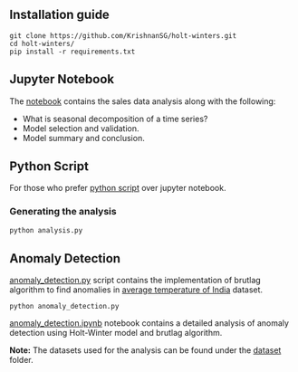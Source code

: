 
## Installation guide 
```
git clone https://github.com/KrishnanSG/holt-winters.git
cd holt-winters/
pip install -r requirements.txt
```

## Jupyter Notebook
The [notebook](analysis.ipynb) contains the sales data analysis along with the following:

- What is seasonal decomposition of a time series?
- Model selection and validation.
- Model summary and conclusion.


## Python Script
For those who prefer [python script](analysis.py) over jupyter notebook.


### Generating the analysis
```python
python analysis.py
```

## Anomaly Detection
[anomaly_detection.py](anomaly_detection.py) script contains the implementation of brutlag algorithm to find anomalies in [average temperature of India](dataset/average_temp_india.csv) dataset.

```
python anomaly_detection.py
```

[anomaly_detection.ipynb](anomaly_detection.ipynb)  notebook contains a detailed analysis of anomaly detection using Holt-Winter model and brutlag algorithm.

**Note:** The datasets used for the analysis can be found under the [dataset](dataset/) folder.

